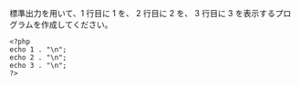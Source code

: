 標準出力を用いて、1 行目に 1 を、 2 行目に 2 を、 3 行目に 3 を表示するプログラムを作成してください。

```
<?php
echo 1 . "\n";
echo 2 . "\n";
echo 3 . "\n";
?>
```
